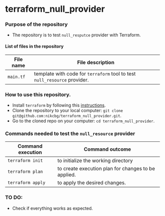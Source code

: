 # terraform_null_provider

### Purpose of the repository 
- The repository is to test `null_resputce` provider with Terraform.

#### List of files in the repository

File name                            | File description 
------------------------------------ | --------------------------------------------------------------
`main.tf` | template with code for `terraform` tool to test `null_resource` provider.

### How to use this repository. 
- Install `terraform` by following this [instructions](https://www.terraform.io/intro/getting-started/install.html).
- Clone the repository to your local computer: `git clone git@github.com:nikcbg/terraform_null_provider.git`.
- Go to the cloned repo on your computer: `cd terraform_null_provider`.

### Commands needed to test the `null_resource` provider

Command execution                    | Command outcome
------------------------------------ | --------------------------------------------------------------
`terraform init` | to initialize the working directory 
`terraform plan` | to create execution plan for changes to be applied. 
`terraform apply` | to apply the desired changes. 


### TO DO:
- Check if everything works as expected.

